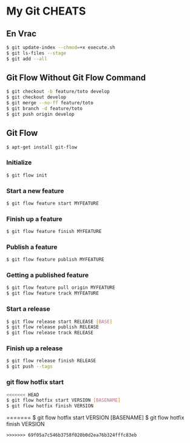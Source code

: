 # My Git CHEATS


## En Vrac
```sh
$ git update-index --chmod=+x execute.sh
$ git ls-files --stage
$ git add --all
```
## Git Flow Without Git Flow Command

```sh
$ git checkout -b feature/toto develop
$ git checkout develop
$ git merge --no-ff feature/toto
$ git branch -d feature/toto
$ git push origin develop
```

## Git Flow
```sh
$ apt-get install git-flow
```
### Initialize
```sh
$ git flow init
```
### Start a new feature
```sh
$ git flow feature start MYFEATURE
```
### Finish up a feature
```sh
$ git flow feature finish MYFEATURE
```
### Publish a feature
```sh
$ git flow feature publish MYFEATURE
```
### Getting a published feature
```sh
$ git flow feature pull origin MYFEATURE
$ git flow feature track MYFEATURE
```
### Start a release
```sh
$ git flow release start RELEASE [BASE]
$ git flow release publish RELEASE
$ git flow release track RELEASE
```
### Finish up a release
```sh
$ git flow release finish RELEASE
$ git push --tags
```
### git flow hotfix start
```sh
<<<<<<< HEAD
$ git flow hotfix start VERSION [BASENAME]
$ git flow hotfix finish VERSION
```
=======
	$ git flow hotfix start VERSION [BASENAME]
	$ git flow hotfix finish VERSION
```	
>>>>>>> 69f05a7c546b3758f020b0d2ea76b324fffc83eb
